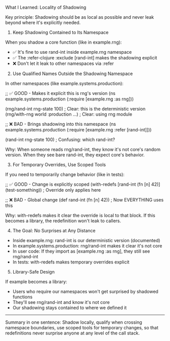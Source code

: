   What I Learned: Locality of Shadowing

  Key principle: Shadowing should be as local as possible and never leak
  beyond where it's explicitly needed.

  1. Keep Shadowing Contained to Its Namespace

  When you shadow a core function (like in example.rng):
  - :white_check_mark: It's fine to use rand-int inside example.rng namespace
  - :white_check_mark: The :refer-clojure :exclude [rand-int] makes the shadowing explicit
  - :x: Don't let it leak to other namespaces via :refer

  2. Use Qualified Names Outside the Shadowing Namespace

  In other namespaces (like example.systems.production):

  ;; :white_check_mark: GOOD - Makes it explicit this is rng's version
  (ns example.systems.production
    (:require [example.rng :as rng]))

  (rng/rand-int rng-state 100)  ; Clear: this is the deterministic version
  (rng/with-rng world :production ...) ; Clear: using rng module

  ;; :x: BAD - Brings shadowing into this namespace
  (ns example.systems.production
    (:require [example.rng :refer [rand-int]]))

  (rand-int rng-state 100)  ; Confusing: which rand-int?

  Why: When someone reads rng/rand-int, they know it's not core's random
  version. When they see bare rand-int, they expect core's behavior.

  3. For Temporary Overrides, Use Scoped Tools

  If you need to temporarily change behavior (like in tests):

  ;; :white_check_mark: GOOD - Change is explicitly scoped
  (with-redefs [rand-int (fn [n] 42)]
    (test-something))  ; Override only applies here

  ;; :x: BAD - Global change
  (def rand-int (fn [n] 42))  ; Now EVERYTHING uses this

  Why: with-redefs makes it clear the override is local to that block. If
  this becomes a library, the redefinition won't leak to callers.

  4. The Goal: No Surprises at Any Distance

  - Inside example.rng: rand-int is our deterministic version (documented)
  - In example.systems.production: rng/rand-int makes it clear it's not
  core
  - In user code: If they import as [example.rng :as rng], they still see
  rng/rand-int
  - In tests: with-redefs makes temporary overrides explicit

  5. Library-Safe Design

  If example becomes a library:
  - Users who require our namespaces won't get surprised by shadowed
  functions
  - They'll see rng/rand-int and know it's not core
  - Our shadowing stays contained to where we defined it

  ---
  Summary in one sentence:
  Shadow locally, qualify when crossing namespace boundaries, use scoped
  tools for temporary changes, so that redefinitions never surprise anyone
  at any level of the call stack.
